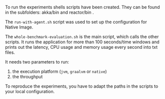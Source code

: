 

To run the experiments shells scripts have been created. They can be found in the subfolders: akka/bin and reactor/bin .

The `run-with-agent.sh` script was used to set up the configuration for Native Image.

The `whole-benchmark-evaluation.sh` is the main script, which calls the other scripts. It runs the application for more than 100 seconds/time windows and prints out the latency, CPU usage and memory usage every second into txt files.

It needs two parameters to run:
1. the execution platform (`jvm`, `graalvm` or `native`)
2. the throughput

To reproduce the experiments, you have to adapt the paths in the scripts to your local configuration.
